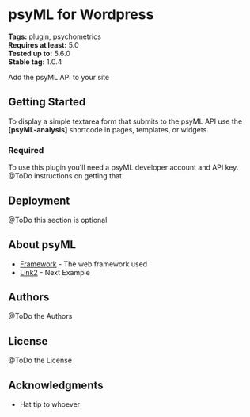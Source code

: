 # psyML for Wordpress

**Tags:** plugin, psychometrics  
**Requires at least:** 5.0  
**Tested up to:** 5.6.0  
**Stable tag:** 1.0.4

Add the psyML API to your site

## Getting Started

To display a simple textarea form that submits to the psyML API use the **\[psyML-analysis\]** shortcode in pages, templates, or widgets.

### Required

To use this plugin you'll need a psyML developer account and API key. @ToDo instructions on getting that.


## Deployment

@ToDo this section is optional

## About psyML

* [Framework](http://www.dropwizard.io/1.0.2/docs/) - The web framework used
* [Link2](https://maven.apache.org/) - Next Example 


## Authors

@ToDo the Authors 

## License

@ToDo the License

## Acknowledgments

* Hat tip to whoever
